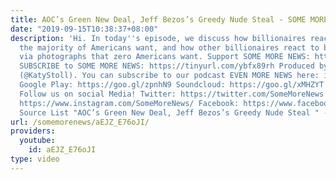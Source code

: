 ```yaml
---
title: AOC’s Green New Deal, Jeff Bezos’s Greedy Nude Steal - SOME MORE NEWS
date: "2019-09-15T10:38:37+08:00"
description: 'Hi. In today''s episode, we discuss how billionaires react to something
  the majority of Americans want, and how other billionaires react to being extorted
  via photographs that zero Americans want. Support SOME MORE NEWS: http://www.patreon.com/SomeMoreNews
  SUBSCRIBE to SOME MORE NEWS: https://tinyurl.com/ybfx89rh Produced by Katy Stoll
  (@KatyStoll). You can subscribe to our podcast EVEN MORE NEWS here: iTunes: https://goo.gl/bveu8q
  Google Play: https://goo.gl/zpnhN9 Soundcloud: https://goo.gl/xMHZYT Stitcher: https://goo.gl/ZFdRhp
  Follow us on social Media! Twitter: https://twitter.com/SomeMoreNews Instagram:
  https://www.instagram.com/SomeMoreNews/ Facebook: https://www.facebook.com/SomeMoreNews/
  Source List "AOC’s Green New Deal, Jeff Bezos’s Greedy Nude Steal " - https://goo.gl/4bYKnL'
url: /somemorenews/aEJZ_E76oJI/
providers:
  youtube:
    id: aEJZ_E76oJI
type: video
---
```

